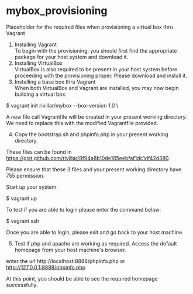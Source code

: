 # mybox_provisioning
Placeholder for the required files when provisioning a virtual box thru Vagrant
1. Installing Vagrant \
To begin with the provisioning, you should first find the appropriate package for your host system and download it. 
2. Installing VirtualBox \
VirtualBox is also required to be present in your host system before proceeding with the provisioning proper.  Please download and install it.
3. Installing a base box thru Vagrant \
When both VirtualBox and Vagrant are installed, you may now begin building a virtual box. 

$ vagrant init rivillar/mybox --box-version 1.0 \

A new file call Vagrantfile will be created in your present working directory.  We need to replace this with the modified Vagrantfile provided.

4. Copy the bootstrap.sh and phpinfo.php in your present working directory.  

These files can be found in https://gist.github.com/rivillar/8f94a8b10de185eebfaf1dc1df42d380.

Please ensure that these 3 files and your present working directory have 755 permission.

Start up your system:

$ vagrant up 

To test if you are able to login please enter the command below: 

$ vagrant ssh

Once you are able to login, please exit and go back to your host machine.  

5. Test if php and apache are working as required.  Access the default homepage from your host machine's browser. 

enter the url http://localhost:8888/phpinfo.php or http://127.0.0.1:8888/phpinfo.php

At this point, you should be able to see the required homepage successfully. 
